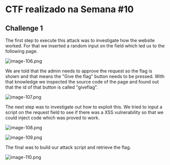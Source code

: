 # CTF realizado na Semana #10

## Challenge 1

The first step to execute this attack was to investigate how the website worked. For that we inserted a random input on the field which led us to the following page.

![image-106.png](./image-106.png)

We are told that the admin needs to approve the request so the flag is shown and that means the "Give the flag" button needs to be pressed.
With that knowledge we inspected the source code of the page and found out that the id of that button is called "giveflag".

![image-107.png](./image-107.png)

The next step was to investigate out how to exploit this. We tried to input a script on the request field to see if there was a XSS vulnerability so that we could inject code which was proved to work.

![image-108.png](./image-108.png)

![image-109.png](./image-109.png)

The final was to build our attack script and retrieve the flag.

![image-110.png](./image-110.png)









